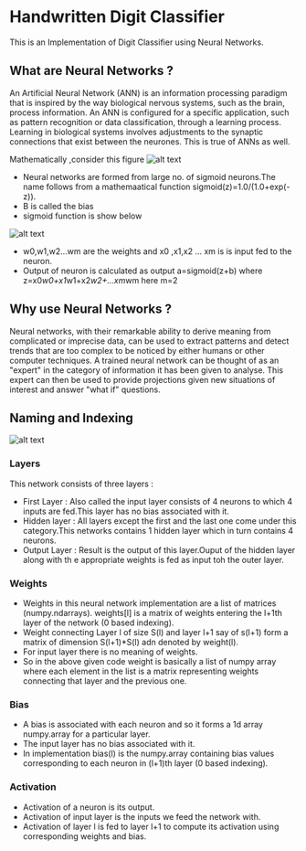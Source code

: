 # Handwritten Digit Classifier
This is an Implementation of Digit Classifier using Neural Networks.

## What are Neural Networks ?
An Artificial Neural Network (ANN) is an information processing paradigm that is inspired by the way biological nervous systems, such as the brain, process information. An ANN is configured for a specific application, such as pattern recognition or data classification, through a learning process. Learning in biological systems involves adjustments to the synaptic connections that exist between the neurones. This is true of ANNs as well.

Mathematically ,consider this figure
![alt text](https://camo.githubusercontent.com/03263c81130b6b49ed681422520d0fa101d30377/687474703a2f2f692e696d6775722e636f6d2f644f6b543959392e706e67 "Neuron")

  - Neural networks are formed from large no. of sigmoid neurons.The name follows from a mathemaatical function sigmoid(z)=1.0/(1.0+exp(-z)).
 - B is called the bias
 - sigmoid function is show below

![alt text](https://ml4a.github.io/images/figures/sigmoid.png "sigmoid function")

- w0,w1,w2...wm are the weights and x0 ,x1,x2 ... xm is is input fed to the neuron.
- Output of neuron is calculated as output a=sigmoid(z+b) where z=x0*w0+x1*w1+x2*w2+...xm*wm here m=2

## Why use Neural Networks ?
Neural networks, with their remarkable ability to derive meaning from complicated or imprecise data, can be used to extract patterns and detect trends that are too complex to be noticed by either humans or other computer techniques. A trained neural network can be thought of as an "expert" in the category of information it has been given to analyse. This expert can then be used to provide projections given new situations of interest and answer "what if" questions.

## Naming and Indexing
![alt text](http://mlexplore.org/images/feedfwd_nn.jpg "Neural Network")
### Layers
This network consists of three layers :
  - First Layer : Also called the input layer consists of 4 neurons to which 4 inputs are fed.This layer has no bias associated with it.
  - Hidden layer : All layers except the first and the last one come under this category.This networks contains 1 hidden layer which in turn contains 4 neurons.
  - Output Layer : Result is the output of this layer.Ouput of the hidden layer along with th e appropriate weights is fed as input toh the outer layer.

### Weights
- Weights in this neural network implementation are a list of matrices (numpy.ndarrays). weights[l] is a matrix of weights entering the l+1th layer of the network (0 based indexing).
- Weight connecting Layer l of size S(l) and layer l+1 say of s(l+1) form a matrix of dimension S(l+1)*S(l) adn denoted by weight(l).
- For input layer there is no meaning of weights.
- So in the above given code weight is basically a list of numpy array where each element in the list is a matrix representing weights connecting that layer and the previous one.

### Bias
- A bias is associated with each neuron and so it forms a 1d array numpy.array for a particular layer.
- The input layer has no bias associated with it.
- In implementation bias(l) is the numpy.array containing bias values corresponding to each neuron in (l+1)th layer (0 based indexing).

### Activation 
- Activation of a neuron is its output.
- Activation of input layer is the inputs we feed the network with.
- Activation of layer l is fed to layer l+1 to compute its activation using corresponding weights and bias.

